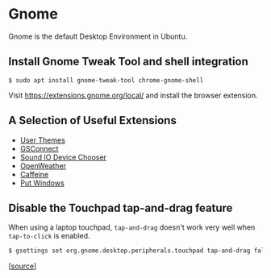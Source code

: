 # Gnome

Gnome is the default Desktop Environment in Ubuntu.

## Install Gnome Tweak Tool and shell integration

```
$ sudo apt install gnome-tweak-tool chrome-gnome-shell
```

Visit https://extensions.gnome.org/local/ and install the browser extension.

## A Selection of Useful Extensions

* [User Themes](https://extensions.gnome.org/extension/19/user-themes/)
* [GSConnect](https://extensions.gnome.org/extension/1319/gsconnect/)
* [Sound IO Device Chooser](https://extensions.gnome.org/extension/906/sound-output-device-chooser/)
* [OpenWeather](https://extensions.gnome.org/extension/750/openweather/)
* [Caffeine](https://extensions.gnome.org/extension/517/caffeine/)
* [Put Windows](https://extensions.gnome.org/extension/39/put-windows/)

## Disable the Touchpad tap-and-drag feature

When using a laptop touchpad, `tap-and-drag` doesn't work very well when
`tap-to-click` is enabled.

```bash
$ gsettings set org.gnome.desktop.peripherals.touchpad tap-and-drag false
```

[[source](https://askubuntu.com/a/1095432/917817)]


